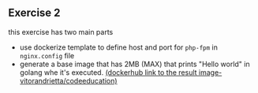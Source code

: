 ## Exercise 2

this exercise has two main parts

- use dockerize template to define host and port for `php-fpm` in `nginx.config` file
- generate a base image that has 2MB (MAX) that prints "Hello world" in golang whe it's executed. [(dockerhub link to the result image- vitorandrietta/codeeducation)](https://hub.docker.com/repository/docker/vitorandrietta/codeeducation)
